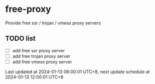 
# free-proxy
Provide free ssr / trojan / vmess proxy servers


## TODO list
- [ ] add free ssr proxy server
- [ ] add free trojan proxy server
- [ ] add free vmess proxy server

Last updated at 2024-01-13 06:00:01 UTC+8, next update schedule at 2024-01-13 12:00:01 UTC+8

